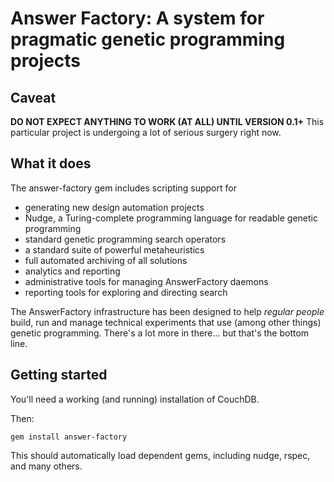# Answer Factory: A system for pragmatic genetic programming projects

## Caveat

**DO NOT EXPECT ANYTHING TO WORK (AT ALL) UNTIL VERSION 0.1+**
This particular project is undergoing a lot of serious surgery right now. 

## What it does

The answer-factory gem includes scripting support for

* generating new design automation projects
* Nudge, a Turing-complete programming language for readable genetic programming
* standard genetic programming search operators
* a standard suite of powerful metaheuristics
* full automated archiving of all solutions
* analytics and reporting
* administrative tools for managing AnswerFactory daemons
* reporting tools for exploring and directing search

The AnswerFactory infrastructure has been designed to help _regular people_ build, run and manage technical experiments that use (among other things) genetic programming. There's a lot more in there... but that's the bottom line.

## Getting started

You'll need a working (and running) installation of CouchDB.

Then:

    gem install answer-factory
    
This should automatically load dependent gems, including nudge, rspec, and many others.